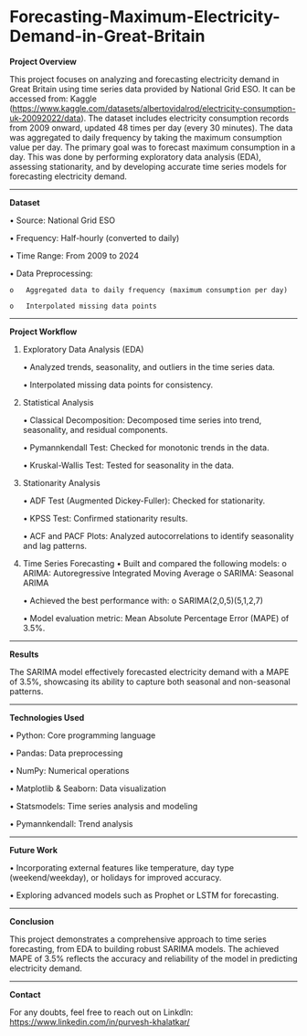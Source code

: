 # Forecasting-Maximum-Electricity-Demand-in-Great-Britain
**Project Overview**

This project focuses on analyzing and forecasting electricity demand in Great Britain using time series data provided by National Grid ESO. It can be accessed from: Kaggle (https://www.kaggle.com/datasets/albertovidalrod/electricity-consumption-uk-20092022/data). The dataset includes electricity consumption records from 2009 onward, updated 48 times per day (every 30 minutes). The data was aggregated to daily frequency by taking the maximum consumption value per day.
The primary goal was to forecast maximum consumption in a day. This was done by performing exploratory data analysis (EDA), assessing stationarity, and by developing accurate time series models for forecasting electricity demand.

________________________________________

**Dataset**

•	Source: National Grid ESO

•	Frequency: Half-hourly (converted to daily)

•	Time Range: From 2009 to 2024

•	Data Preprocessing:
    
    o	Aggregated data to daily frequency (maximum consumption per day)
    
    o	Interpolated missing data points
________________________________________

**Project Workflow**
1. Exploratory Data Analysis (EDA)

   •	Analyzed trends, seasonality, and outliers in the time series data.

   •	Interpolated missing data points for consistency.
   
3. Statistical Analysis
   
    •	Classical Decomposition: Decomposed time series into trend, seasonality, and residual components.
   
    •	Pymannkendall Test: Checked for monotonic trends in the data.
   
    •	Kruskal-Wallis Test: Tested for seasonality in the data.
   
4. Stationarity Analysis
   
    •	ADF Test (Augmented Dickey-Fuller): Checked for stationarity.
   
    •	KPSS Test: Confirmed stationarity results.
   
    •	ACF and PACF Plots: Analyzed autocorrelations to identify seasonality and lag patterns.
   
5. Time Series Forecasting
   • Built and compared the following models:
        o	ARIMA: Autoregressive Integrated Moving Average
        o	SARIMA: Seasonal ARIMA
      
    •	Achieved the best performance with:
        o	SARIMA(2,0,5)(5,1,2,7)
        
    •	Model evaluation metric: Mean Absolute Percentage Error (MAPE) of 3.5%.
________________________________________
**Results**

The SARIMA model effectively forecasted electricity demand with a MAPE of 3.5%, showcasing its ability to capture both seasonal and non-seasonal patterns.
________________________________________

**Technologies Used**

•	Python: Core programming language
    
•	Pandas: Data preprocessing
    
•	NumPy: Numerical operations
    
•	Matplotlib & Seaborn: Data visualization
        
•	Statsmodels: Time series analysis and modeling
        
•	Pymannkendall: Trend analysis
________________________________________

**Future Work**

•	Incorporating external features like temperature, day type (weekend/weekday), or holidays for improved accuracy.
        
•	Exploring advanced models such as Prophet or LSTM for forecasting.

________________________________________
    
**Conclusion**

This project demonstrates a comprehensive approach to time series forecasting, from EDA to building robust SARIMA models. The achieved MAPE of 3.5% reflects the accuracy and reliability of the model in predicting electricity demand.

________________________________________
    
**Contact**

For any doubts, feel free to reach out on LinkdIn: https://www.linkedin.com/in/purvesh-khalatkar/ 


